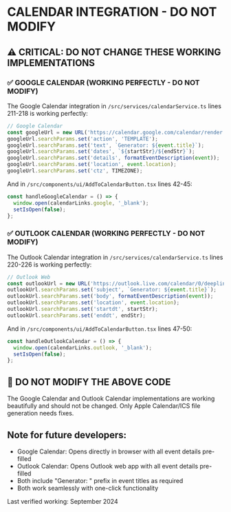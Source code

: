 # CALENDAR INTEGRATION - DO NOT MODIFY

## ⚠️ CRITICAL: DO NOT CHANGE THESE WORKING IMPLEMENTATIONS

### ✅ GOOGLE CALENDAR (WORKING PERFECTLY - DO NOT MODIFY)

The Google Calendar integration in `/src/services/calendarService.ts` lines 211-218 is working perfectly:

```typescript
// Google Calendar
const googleUrl = new URL('https://calendar.google.com/calendar/render');
googleUrl.searchParams.set('action', 'TEMPLATE');
googleUrl.searchParams.set('text', `Generator: ${event.title}`);
googleUrl.searchParams.set('dates', `${startStr}/${endStr}`);
googleUrl.searchParams.set('details', formatEventDescription(event));
googleUrl.searchParams.set('location', event.location);
googleUrl.searchParams.set('ctz', TIMEZONE);
```

And in `/src/components/ui/AddToCalendarButton.tsx` lines 42-45:
```typescript
const handleGoogleCalendar = () => {
  window.open(calendarLinks.google, '_blank');
  setIsOpen(false);
};
```

### ✅ OUTLOOK CALENDAR (WORKING PERFECTLY - DO NOT MODIFY)

The Outlook Calendar integration in `/src/services/calendarService.ts` lines 220-226 is working perfectly:

```typescript
// Outlook Web
const outlookUrl = new URL('https://outlook.live.com/calendar/0/deeplink/compose');
outlookUrl.searchParams.set('subject', `Generator: ${event.title}`);
outlookUrl.searchParams.set('body', formatEventDescription(event));
outlookUrl.searchParams.set('location', event.location);
outlookUrl.searchParams.set('startdt', startStr);
outlookUrl.searchParams.set('enddt', endStr);
```

And in `/src/components/ui/AddToCalendarButton.tsx` lines 47-50:
```typescript
const handleOutlookCalendar = () => {
  window.open(calendarLinks.outlook, '_blank');
  setIsOpen(false);
};
```

## 🚫 DO NOT MODIFY THE ABOVE CODE

The Google Calendar and Outlook Calendar implementations are working beautifully and should not be changed. Only Apple Calendar/ICS file generation needs fixes.

## Note for future developers:
- Google Calendar: Opens directly in browser with all event details pre-filled
- Outlook Calendar: Opens Outlook web app with all event details pre-filled
- Both include "Generator: " prefix in event titles as required
- Both work seamlessly with one-click functionality

Last verified working: September 2024